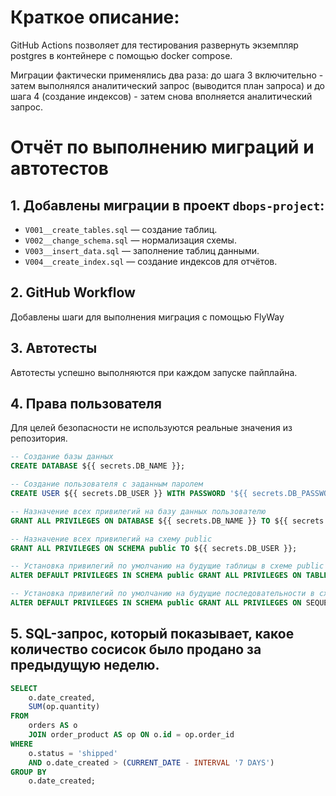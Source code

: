 # Краткое описание:

GitHub Actions позволяет для тестирования развернуть экземпляр postgres в контейнере с помощью docker compose.

Миграции фактически применялись два раза: до шага 3 включительно - затем выполнялся аналитический запрос (выводится план запроса) и до шага 4 (создание индексов) - затем снова вполняется аналитический запрос.

# Отчёт по выполнению миграций и автотестов

## 1. Добавлены миграции в проект `dbops-project`:

- `V001__create_tables.sql` — создание таблиц.
- `V002__change_schema.sql` — нормализация схемы.
- `V003__insert_data.sql` — заполнение таблиц данными.
- `V004__create_index.sql` — создание индексов для отчётов.

## 2. GitHub Workflow

Добавлены шаги для выполнения миграция с помощью FlyWay

## 3. Автотесты

Автотесты успешно выполняются при каждом запуске пайплайна.

## 4. Права пользователя

Для целей безопасности не используются реальные значения из репозитория.

```sql
-- Создание базы данных
CREATE DATABASE ${{ secrets.DB_NAME }};

-- Создание пользователя с заданным паролем
CREATE USER ${{ secrets.DB_USER }} WITH PASSWORD '${{ secrets.DB_PASSWORD }}';

-- Назначение всех привилегий на базу данных пользователю
GRANT ALL PRIVILEGES ON DATABASE ${{ secrets.DB_NAME }} TO ${{ secrets.DB_USER }};

-- Назначение всех привилегий на схему public
GRANT ALL PRIVILEGES ON SCHEMA public TO ${{ secrets.DB_USER }};

-- Установка привилегий по умолчанию на будущие таблицы в схеме public
ALTER DEFAULT PRIVILEGES IN SCHEMA public GRANT ALL PRIVILEGES ON TABLES TO ${{ secrets.DB_USER }};

-- Установка привилегий по умолчанию на будущие последовательности в схеме public
ALTER DEFAULT PRIVILEGES IN SCHEMA public GRANT ALL PRIVILEGES ON SEQUENCES TO ${{ secrets.DB_USER }};
```

## 5. SQL-запрос, который показывает, какое количество сосисок было продано за предыдущую неделю.

```sql
SELECT
    o.date_created,
    SUM(op.quantity)
FROM
    orders AS o
    JOIN order_product AS op ON o.id = op.order_id
WHERE
    o.status = 'shipped'
    AND o.date_created > (CURRENT_DATE - INTERVAL '7 DAYS')
GROUP BY
    o.date_created;
```

